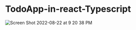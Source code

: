 # TodoApp-in-react-Typescript

![Screen Shot 2022-08-22 at 9 20 38 PM](https://user-images.githubusercontent.com/88326256/185991579-8b61a140-135f-4227-98c6-b6579f1619d7.png)
